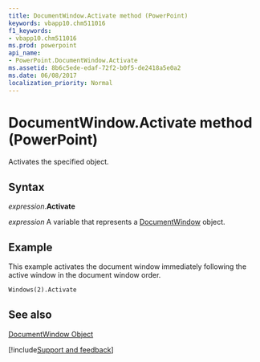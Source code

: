 ```yaml
---
title: DocumentWindow.Activate method (PowerPoint)
keywords: vbapp10.chm511016
f1_keywords:
- vbapp10.chm511016
ms.prod: powerpoint
api_name:
- PowerPoint.DocumentWindow.Activate
ms.assetid: 8b6c5ede-edaf-72f2-b0f5-de2418a5e0a2
ms.date: 06/08/2017
localization_priority: Normal
---
```



# DocumentWindow.Activate method (PowerPoint)

Activates the specified object.


## Syntax

_expression_.**Activate**

_expression_ A variable that represents a [DocumentWindow](./PowerPoint.DocumentWindow.md) object.


## Example

This example activates the document window immediately following the active window in the document window order.


```vb
Windows(2).Activate
```


## See also


[DocumentWindow Object](PowerPoint.DocumentWindow.md)

[!include[Support and feedback](~/includes/feedback-boilerplate.md)]